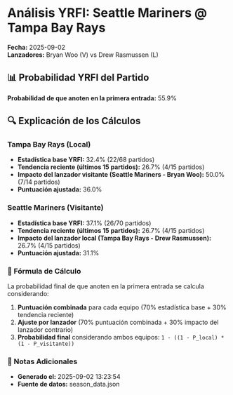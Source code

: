 # Análisis YRFI: Seattle Mariners @ Tampa Bay Rays

**Fecha:** 2025-09-02  
**Lanzadores:** Bryan Woo (V) vs Drew Rasmussen (L)

## 📊 Probabilidad YRFI del Partido

**Probabilidad de que anoten en la primera entrada:** 55.9%

## 🔍 Explicación de los Cálculos

### Tampa Bay Rays (Local)
- **Estadística base YRFI:** 32.4% (22/68 partidos)
- **Tendencia reciente (últimos 15 partidos):** 26.7% (4/15 partidos)
- **Impacto del lanzador visitante (Seattle Mariners - Bryan Woo):** 50.0% (7/14 partidos)
- **Puntuación ajustada:** 36.0%

### Seattle Mariners (Visitante)
- **Estadística base YRFI:** 37.1% (26/70 partidos)
- **Tendencia reciente (últimos 15 partidos):** 26.7% (4/15 partidos)
- **Impacto del lanzador local (Tampa Bay Rays - Drew Rasmussen):** 26.7% (4/15 partidos)
- **Puntuación ajustada:** 31.1%

### 📝 Fórmula de Cálculo

La probabilidad final de que anoten en la primera entrada se calcula considerando:
1. **Puntuación combinada** para cada equipo (70% estadística base + 30% tendencia reciente)
2. **Ajuste por lanzador** (70% puntuación combinada + 30% impacto del lanzador contrario)
3. **Probabilidad final** considerando ambos equipos: `1 - ((1 - P_local) * (1 - P_visitante))`

### 📌 Notas Adicionales

- **Generado el:** 2025-09-02 13:23:54
- **Fuente de datos:** season_data.json
